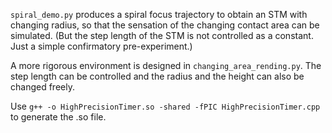 <!--
 * @Author: Mingxin Zhang m.zhang@hapis.k.u-tokyo.ac.jp
 * @Date: 2022-12-08 22:29:47
 * @LastEditors: Mingxin Zhang
 * @LastEditTime: 2023-01-12 19:59:46
 * Copyright (c) 2022 by Mingxin Zhang, All Rights Reserved. 
-->

`spiral_demo.py` produces a spiral focus trajectory to obtain an STM with changing radius, so that the sensation of the changing contact area can be simulated. (But the step length of the STM is not controlled as a constant. Just a simple confirmatory pre-experiment.)

A more rigorous environment is designed in `changing_area_rending.py`. The step length can be controlled and the radius and the height can also be changed freely. 

Use `g++ -o HighPrecisionTimer.so -shared -fPIC HighPrecisionTimer.cpp` to generate the .so file.